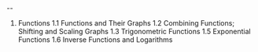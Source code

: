 --
1. Functions
1.1 Functions and Their Graphs
1.2 Combining Functions; Shifting and Scaling Graphs
1.3 Trigonometric Functions
1.5 Exponential Functions
1.6 Inverse Functions and Logarithms
